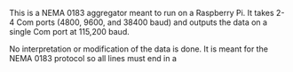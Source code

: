 This is a NEMA 0183 aggregator meant to run on a Raspberry Pi. It takes 2-4 Com ports (4800, 9600, and 38400 baud) and outputs the data on a single Com port at 115,200 baud.

No interpretation or modification of the data is done. It is meant for the NEMA 0183 protocol so all lines must end in a <CR><LF>
